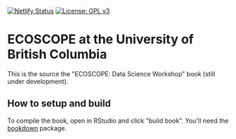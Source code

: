 [![Netlify Status](https://api.netlify.com/api/v1/badges/a23b3852-772e-49db-bdff-228d491bc658/deploy-status)](https://app.netlify.com/sites/confident-tesla-a178d8/deploys)
[![License: GPL v3](https://img.shields.io/badge/License-GPLv3-blue.svg)](https://www.gnu.org/licenses/gpl-3.0)

# ECOSCOPE at the University of British Columbia

This is the source the "ECOSCOPE: Data Science Workshop" book (still under development). 

## How to setup and build

To compile the book, open in RStudio and click "build book". You'll need the [bookdown](https://github.com/rstudio/bookdown) package.
